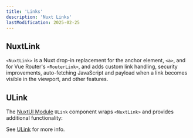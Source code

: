 ```yaml
---
title: 'Links'
description: 'Nuxt Links'
lastModification: 2025-02-25
---
```


## NuxtLink

`<NuxtLink>` is a Nuxt drop-in replacement for the anchor element, `<a>`, and for Vue Router's `<RouterLink>`, and adds custom link handling, security improvements, auto-fetching JavaScript and payload when a link becomes visible in the viewport, and other features.

## ULink

The [NuxtUI Module](https://ui.nuxt.com/) `ULink` component wraps `<NuxtLink>` and provides additional functionality:

See [ULink](./modules/ui3/ULink) for more info.
